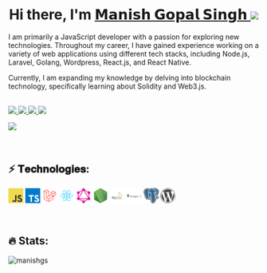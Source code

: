 <h1 align="center">Hi there, I'm <a href="https://manishgopalsingh.com.np/" target="_blank">
𝗠𝗮𝗻𝗶𝘀𝗵 𝗚𝗼𝗽𝗮𝗹 𝗦𝗶𝗻𝗴𝗵
</a> 
<img src="https://media.giphy.com/media/hvRJCLFzcasrR4ia7z/giphy.gif" height="40px">
</h1>


I am primarily a JavaScript developer with a passion for exploring new technologies. Throughout my career, I have gained experience working on a variety of web applications using different tech stacks, including Node.js, Laravel, Golang, Wordpress, React.js, and React Native.

Currently, I am expanding my knowledge by delving into blockchain technology, specifically learning about Solidity and Web3.js.

<br />



<a title="twitter" href="https://twitter.com/manishgs_" target="_blank">
<img height="35"src="https://images.squarespace-cdn.com/content/v1/5e844dc8e589b71ffc07eed5/1587984946291-B3IMGKGDFNRCTRXOK3TX/Twitter+50x50px+for+Gmail+signature.png?format=100w">
</a> 
<a title="linkedin" href="https://www.linkedin.com/in/manishgs" target="_blank">
<img height="35"src="https://images.squarespace-cdn.com/content/v1/5e844dc8e589b71ffc07eed5/1587984947094-R4VHULYSZSK5LYA79COR/LinkedIn+50x50px+for+Gmail+signature.png?format=100w">
</a>
<a title="medium" href="https://medium.com/@manishgs" target="_blank">
<img  height="36"src="https://upload.wikimedia.org/wikipedia/commons/thumb/e/ec/Medium_logo_Monogram.svg/1200px-Medium_logo_Monogram.svg.png">
</a>
<a title="instagram" href="https://www.instagram.com/manish.gs" target="_blank">
<img height="35"src="https://images.squarespace-cdn.com/content/v1/5e844dc8e589b71ffc07eed5/1587984946700-HDMVCC5EZOZTEH73RK1S/Instagram+50x50px+for+Gmail+signature.png?format=100w">
</a>

![](https://visitor-badge.glitch.me/badge?page_id=manishgs)

<br />


## ⚡ 𝐓𝐞𝐜𝐡𝐧𝐨𝐥𝐨𝐠𝐢𝐞𝐬:

<code><img height="30" src="https://raw.githubusercontent.com/github/explore/80688e429a7d4ef2fca1e82350fe8e3517d3494d/topics/javascript/javascript.png"></code>
<code><img height="30" src="https://raw.githubusercontent.com/github/explore/80688e429a7d4ef2fca1e82350fe8e3517d3494d/topics/typescript/typescript.png"></code>
<code><img height="30" src="https://raw.githubusercontent.com/github/explore/80688e429a7d4ef2fca1e82350fe8e3517d3494d/topics/laravel/laravel.png"></code>
<code><img height="30" src="https://raw.githubusercontent.com/github/explore/80688e429a7d4ef2fca1e82350fe8e3517d3494d/topics/react/react.png"></code>
<code><img height="30" src="https://raw.githubusercontent.com/github/explore/5c058a388828bb5fde0bcafd4bc867b5bb3f26f3/topics/graphql/graphql.png"></code>
<code><img height="30" src="https://raw.githubusercontent.com/github/explore/80688e429a7d4ef2fca1e82350fe8e3517d3494d/topics/nodejs/nodejs.png"></code>
<code><img height="30" src="https://raw.githubusercontent.com/github/explore/80688e429a7d4ef2fca1e82350fe8e3517d3494d/topics/mysql/mysql.png"></code>
<code><img height="30" src="https://raw.githubusercontent.com/github/explore/80688e429a7d4ef2fca1e82350fe8e3517d3494d/topics/mongodb/mongodb.png"></code>
<code><img height="30" src="https://raw.githubusercontent.com/github/explore/80688e429a7d4ef2fca1e82350fe8e3517d3494d/topics/postgresql/postgresql.png"></code>
<code><img height="30" src="https://raw.githubusercontent.com/github/explore/80688e429a7d4ef2fca1e82350fe8e3517d3494d/topics/wordpress/wordpress.png"></code>

<br />


## 🔥 Stats:
<p align="left"> <img src="https://github-readme-stats.vercel.app/api?username=manishgs&show_icons=true&theme=gotham" alt="manishgs" />

